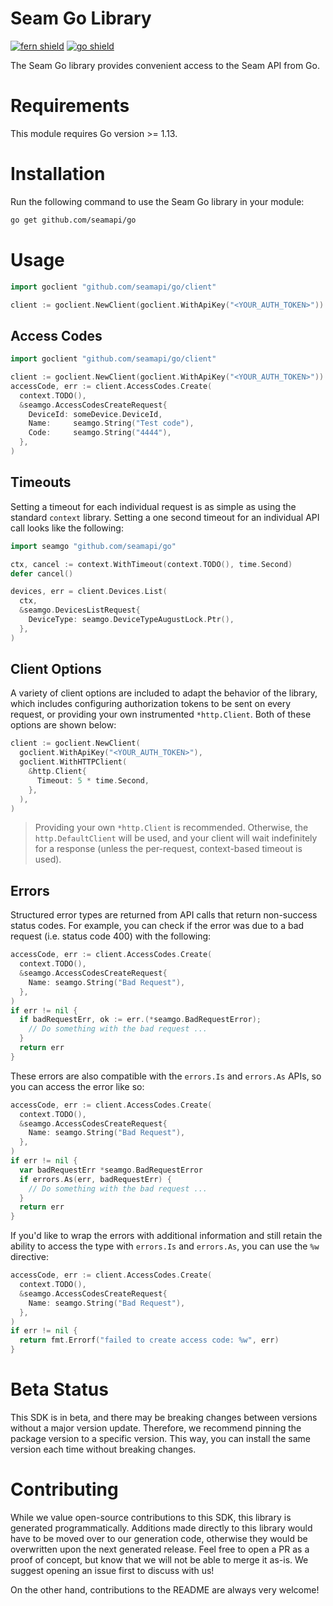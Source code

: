 # Seam Go Library

[![fern shield](https://img.shields.io/badge/%F0%9F%8C%BF-SDK%20generated%20by%20Fern-brightgreen)](https://github.com/fern-api/fern)
[![go shield](https://img.shields.io/badge/go-docs-blue)](https://pkg.go.dev/github.com/seamapi/go)

The Seam Go library provides convenient access to the Seam API from Go.

# Requirements

This module requires Go version >= 1.13.

# Installation

Run the following command to use the Seam Go library in your module:
```sh
go get github.com/seamapi/go
```

# Usage

```go
import goclient "github.com/seamapi/go/client"

client := goclient.NewClient(goclient.WithApiKey("<YOUR_AUTH_TOKEN>"))
```

## Access Codes

```go
import goclient "github.com/seamapi/go/client"

client := goclient.NewClient(goclient.WithApiKey("<YOUR_AUTH_TOKEN>"))
accessCode, err := client.AccessCodes.Create(
  context.TODO(),
  &seamgo.AccessCodesCreateRequest{
    DeviceId: someDevice.DeviceId,
    Name:     seamgo.String("Test code"),
    Code:     seamgo.String("4444"),
  },
)
```

## Timeouts

Setting a timeout for each individual request is as simple as using the standard
`context` library. Setting a one second timeout for an individual API call looks
like the following:

```go
import seamgo "github.com/seamapi/go"

ctx, cancel := context.WithTimeout(context.TODO(), time.Second)
defer cancel()

devices, err = client.Devices.List(
  ctx,
  &seamgo.DevicesListRequest{
    DeviceType: seamgo.DeviceTypeAugustLock.Ptr(),
  },
)
```

## Client Options

A variety of client options are included to adapt the behavior of the library, which includes
configuring authorization tokens to be sent on every request, or providing your own instrumented
`*http.Client`. Both of these options are shown below:

```go
client := goclient.NewClient(
  goclient.WithApiKey("<YOUR_AUTH_TOKEN>"),
  goclient.WithHTTPClient(
    &http.Client{
      Timeout: 5 * time.Second,
    },
  ),
)
```

> Providing your own `*http.Client` is recommended. Otherwise, the `http.DefaultClient` will be used,
> and your client will wait indefinitely for a response (unless the per-request, context-based timeout
> is used).

## Errors

Structured error types are returned from API calls that return non-success status codes. For example,
you can check if the error was due to a bad request (i.e. status code 400) with the following:

```go
accessCode, err := client.AccessCodes.Create(
  context.TODO(),
  &seamgo.AccessCodesCreateRequest{
    Name: seamgo.String("Bad Request"),
  },
)
if err != nil {
  if badRequestErr, ok := err.(*seamgo.BadRequestError);
    // Do something with the bad request ...
  }
  return err
}
```

These errors are also compatible with the `errors.Is` and `errors.As` APIs, so you can access the error
like so:

```go
accessCode, err := client.AccessCodes.Create(
  context.TODO(),
  &seamgo.AccessCodesCreateRequest{
    Name: seamgo.String("Bad Request"),
  },
)
if err != nil {
  var badRequestErr *seamgo.BadRequestError
  if errors.As(err, badRequestErr) {
    // Do something with the bad request ...
  }
  return err
}
```

If you'd like to wrap the errors with additional information and still retain the ability to access the type
with `errors.Is` and `errors.As`, you can use the `%w` directive:

```go
accessCode, err := client.AccessCodes.Create(
  context.TODO(),
  &seamgo.AccessCodesCreateRequest{
    Name: seamgo.String("Bad Request"),
  },
)
if err != nil {
  return fmt.Errorf("failed to create access code: %w", err)
}
```

# Beta Status

This SDK is in beta, and there may be breaking changes between versions without a major 
version update. Therefore, we recommend pinning the package version to a specific version. 
This way, you can install the same version each time without breaking changes.

# Contributing

While we value open-source contributions to this SDK, this library is generated programmatically. 
Additions made directly to this library would have to be moved over to our generation code, 
otherwise they would be overwritten upon the next generated release. Feel free to open a PR as
 a proof of concept, but know that we will not be able to merge it as-is. We suggest opening 
an issue first to discuss with us!

On the other hand, contributions to the README are always very welcome!
